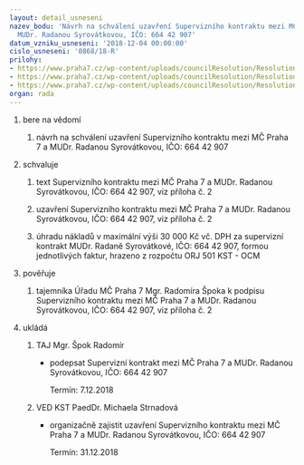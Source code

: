 ```yaml
---
layout: detail_usneseni
nazev_bodu: 'Návrh na schválení uzavření Supervizního kontraktu mezi MČ Praha 7 a
  MUDr. Radanou Syrovátkovou, IČO: 664 42 907'
datum_vzniku_usneseni: '2018-12-04 00:00:00'
cislo_usneseni: '0868/18-R'
prilohy:
- https://www.praha7.cz/wp-content/uploads/councilResolution/Resolutions/30426/export/duvodova_zprava_verejna~413953.doc
- https://www.praha7.cz/wp-content/uploads/councilResolution/Resolutions/30426/export/smlouva~413952.docx
- https://www.praha7.cz/wp-content/uploads/councilResolution/Resolutions/30426/export/export~414300.pdf
organ: rada
---
```

<ol id="urzList" class="urzList_view"><li class="urzClass1" id=""><span name="1">bere na vědomí</span><ol class="urzOlClass decimal "><li class="urzClass2" id="" style="text-align: left;"><span><p>návrh na schválení uzavření Supervizního kontraktu mezi MČ Praha 7 a MUDr. Radanou Syrovátkovou, IČO: 664 42 907</p></span></li></ol></li><li class="urzClass1" id=""><span name="24">schvaluje</span><ol class="urzOlClass decimal "><li class="urzClass2" id="" style="text-align: left;"><span><p>text Supervizního kontraktu mezi MČ Praha 7 a MUDr. Radanou Syrovátkovou, IČO: 664 42 907, viz příloha č. 2</p></span></li><li class="urzClass2" id="" style="text-align: left;"><span><p>uzavření Supervizního kontraktu mezi MČ Praha 7 a MUDr. Radanou Syrovátkovou, IČO: 664 42 907, viz příloha č. 2</p></span></li><li class="urzClass2" id="" style="text-align: left;"><span><p>úhradu nákladů v maximální výši 30 000 Kč vč. DPH za supervizní kontrakt MUDr. Radaně Syrovátkové, IČO: 664 42 907, formou jednotlivých faktur, hrazeno z rozpočtu ORJ 501 KST - OCM</p></span></li></ol></li><li class="urzClass1" id=""><span name="16">pověřuje</span><ol class="urzOlClass decimal "><li class="urzClass2" id="" style="text-align: left;"><span><p>tajemníka Úřadu MČ Praha 7 Mgr. Radomíra Špoka k podpisu Supervizního kontraktu mezi MČ Praha 7 a MUDr. Radanou Syrovátkovou, IČO: 664 42 907, viz příloha č. 2</p></span></li></ol></li><li class="urzClass1" id="urzUkoly"><span name="1">ukládá</span><ol class="urzOlClass"><li class="urzClass2"><span><p>TAJ Mgr. Špok Radomír</p></span><ul class="urzUlClass"><li class="urzClass3"><span><p>podepsat Supervizní kontrakt mezi MČ Praha 7 a MUDr. Radanou Syrovátkovou, IČO: 664 42 907</p></span><span class="urzUkolTermin">  Termín:&nbsp;7.12.2018</span></li></ul></li><li class="urzClass2"><span><p>VED KST PaedDr. Michaela Strnadová</p></span><ul class="urzUlClass"><li class="urzClass3"><span><p>organizačně zajistit uzavření Supervizního kontraktu mezi MČ Praha 7 a MUDr. Radanou Syrovátkovou, IČO: 664 42 907</p></span><span class="urzUkolTermin">  Termín:&nbsp;31.12.2018</span></li></ul></li></ol></li></ol>